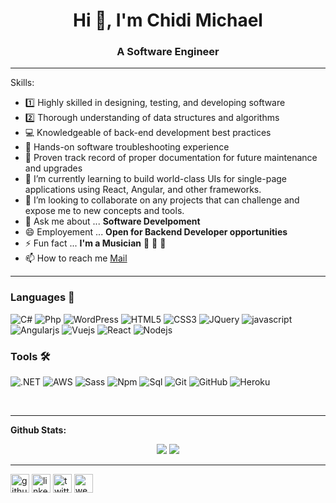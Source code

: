 <link href="/path/to/markdown.css" rel="stylesheet">

<h1 align="center" class="pulsate-bck">Hi 👋, I'm Chidi Michael</h1>
<h3 align="center">A Software Engineer</h3>
 <!-- in your header -->
<link rel="stylesheet" href="https://cdn.jsdelivr.net/gh/devicons/devicon@v2.9.0/devicon.min.css">

<!-- in your body -->
<i class="devicon-javascript-plain"></i>
 
---
Skills:
- 1️⃣ Highly skilled in designing, testing, and developing software
- 2️⃣ Thorough understanding of data structures and algorithms
- 💻 Knowledgeable of back-end development best practices
- 💯 Hands-on software troubleshooting experience
- 🔖 Proven track record of proper documentation for future maintenance and upgrades
- 🌱 I’m currently learning to build world-class UIs for single-page applications using React, Angular, and other frameworks. 
- 👯 I’m looking to collaborate on any projects that can challenge and expose me to new concepts and tools. 
- 💬 Ask me about ... **Software Develpoment**
- 😄 Employement ... **Open for Backend Developer opportunities**
- ⚡ Fun fact ... **I'm a Musician** 🎹 🎸 🎼 
- 📫 How to reach me [Mail](mailto:chidimicheal17@gmail.com)
---

### Languages 🚧 
![C#](https://icongr.am/devicon/csharp-original.svg?size=50&color=currentColor)
![Php](https://icongr.am/devicon/php-original.svg?size=50&color=currentColor)
![WordPress](https://icongr.am/devicon/wordpress-original.svg?size=50&color=currentColor)
![HTML5](https://icongr.am/devicon/html5-original.svg?size=50&color=currentColor)
![CSS3](https://icongr.am/devicon/css3-original.svg?size=50&color=currentColor)
![JQuery](https://icongr.am/devicon/jquery-original.svg?size=50&color=currentColor)
![javascript](https://icongr.am/devicon/javascript-original.svg?size=50&color=currentColor)
![Angularjs](https://icongr.am/devicon/angularjs-original.svg?size=50&color=currentColor)
![Vuejs](https://icongr.am/devicon/vuejs-original.svg?size=50&color=currentColor)
![React](https://icongr.am/devicon/react-original.svg?size=50&color=currentColor)
![Nodejs](https://icongr.am/devicon/nodejs-original.svg?size=50&color=currentColor)

### Tools 🛠 
![.NET](https://icongr.am/devicon/dot-net-original-wordmark.svg?size=50&color=currentColor)
![AWS](https://icongr.am/devicon/amazonwebservices-original-wordmark.svg?size=50&color=currentColor)
![Sass](https://icongr.am/devicon/sass-original.svg?size=50&color=currentColor)
![Npm](https://icongr.am/devicon/npm-original-wordmark.svg?size=50&color=currentColor)
![Sql](https://icongr.am/devicon/mysql-original.svg?size=50&color=currentColor)
![Git](https://icongr.am/devicon/git-original.svg?size=50&color=currentColor)
![GitHub](https://icongr.am/devicon/github-original.svg?size=50&color=currentColor)
![Heroku](https://icongr.am/devicon/heroku-original.svg?size=50&color=currentColor)


<br/>


---

**Github Stats:**

<p align="center">
  
  <img src="https://github-readme-stats.vercel.app/api?username=SlimzyCM&hide=stars&show_icons=true&theme=algolia&line_height=32">
  <img src="https://github-readme-stats.vercel.app/api/top-langs/?username=SlimzyCM&count_private=true&theme=algolia">

</p>

---

[<img src='https://cdn.jsdelivr.net/npm/simple-icons@3.0.1/icons/github.svg' alt='github' height='30'>](https://github.com/https://github.com/SlimzyCM)  [<img src='https://cdn.jsdelivr.net/npm/simple-icons@3.0.1/icons/linkedin.svg' alt='linkedin' height='30'>](https://www.linkedin.com/in/https://www.linkedin.com/in/slimzycm/)  [<img src='https://cdn.jsdelivr.net/npm/simple-icons@3.0.1/icons/twitter.svg' alt='twitter' height='30'>](https://twitter.com/https://twitter.com/SlimzyCM)  [<img src='https://cdn.jsdelivr.net/npm/simple-icons@3.0.1/icons/icloud.svg' alt='website' height='30'>](https://chidi.projects.decagonhq.com/)  

